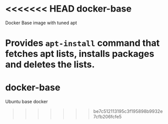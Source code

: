 <<<<<<< HEAD
docker-base
===========

Docker Base image with tuned apt


Provides `apt-install` command that fetches apt lists, installs packages and deletes the lists.
=======
# docker-base
Ubuntu base docker
>>>>>>> be7c512113195c3f195898b9932e7cfb206fcfe5
